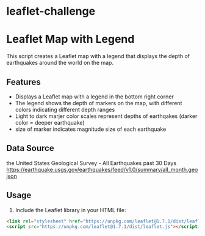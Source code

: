 # leaflet-challenge
Leaflet Map with Legend
========================

This script creates a Leaflet map with a legend that displays the depth of earthquakes around the world on the map.

Features
--------

* Displays a Leaflet map with a legend in the bottom right corner
* The legend shows the depth of markers on the map, with different colors indicating different depth ranges
* Light to dark marjer color scales represent depths of earthqakes (darker color = deeper earthquake)
* size of marker indicates magnitude size of each earthquake

Data Source
-----
the United States Geological Survey - All Earthquakes past 30 Days
https://earthquake.usgs.gov/earthquakes/feed/v1.0/summary/all_month.geojson

Usage
-----

1. Include the Leaflet library in your HTML file:
```html
<link rel="stylesheet" href="https://unpkg.com/leaflet@1.7.1/dist/leaflet.css" />
<script src="https://unpkg.com/leaflet@1.7.1/dist/leaflet.js"></script>
